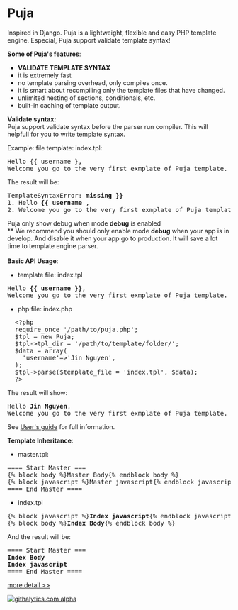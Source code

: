 Puja
====

Inspired in Django. Puja is a lightweight, flexible and easy PHP  template engine. Especial, Puja support validate template syntax!

<strong>Some of Puja's features</strong>:
* <strong>VALIDATE TEMPLATE SYNTAX</strong>
* it is extremely fast
* no template parsing overhead, only compiles once.
* it is smart about recompiling only the template files that have changed.
* unlimited nesting of sections, conditionals, etc.
* built-in caching of template output.

<strong>Validate syntax:</strong><br />
Puja support validate syntax before the parser run compiler. This will helpfull for you to write template syntax.

Example:
file template: index.tpl:
<pre>
Hello {{ username },
Welcome you go to the very first exmplate of Puja template.</pre>

The result will be:
<pre>
TemplateSyntaxError: <strong>missing }}</strong>
1. Hello <strong>{{ username </strong>,
2. Welcome you go to the very first exmplate of Puja template.</pre>

Puja only show debug when mode <strong>debug</strong> is enabled<br />
**  We recommend you should only enable mode <strong>debug</strong>  when your app is in develop. And disable it when your app go to production. It will save a lot time to template engine parser.
<br /><br />
<strong>Basic API Usage</strong>:<br />
- template file: index.tpl
<pre>Hello <strong>{{ username }}</strong>,
Welcome you go to the very first exmplate of Puja template.</pre>

- php file: index.php
<pre>
  &lt;?php
  require_once '/path/to/puja.php';
  $tpl = new Puja;
  $tpl->tpl_dir = '/path/to/template/folder/';
  $data = array(
  	'username'=>'Jin Nguyen',
  );
  $tpl->parse($template_file = 'index.tpl', $data);
  ?&gt;
</pre>

The result will show:
<pre>
Hello <strong>Jin Nguyen</strong>,
Welcome you go to the very first exmplate of Puja template.</pre>

See <a href="https://github.com/jinnguyen/puja/tree/master/docs/user-guide.md">User's guide</a> for full information.<br />

<strong>Template Inheritance</strong>:<br />
- master.tpl:
<pre>==== Start Master ===
{% block body %}Master Body{% endblock body %}
{% block javascript %}Master javascript{% endblock javascript %}
==== End Master ====</pre>

- index.tpl
<pre>
{% block javascript %}<strong>Index javascript</strong>{% endblock javascript %}
{% block body %}<strong>Index Body</strong>{% endblock body %}</pre>

And the result will be:

<pre>==== Start Master ===
<strong>Index Body</strong>
<strong>Index javascript</strong>
==== End Master ====</pre>
<a href="https://github.com/jinnguyen/puja/tree/master/docs">more detail &gt;&gt; </a>





[![githalytics.com alpha](https://cruel-carlota.pagodabox.com/b3780dbe5ed7848e2f3d9c0f82be2607 "githalytics.com")](http://githalytics.com/jinnguyen/puja)




